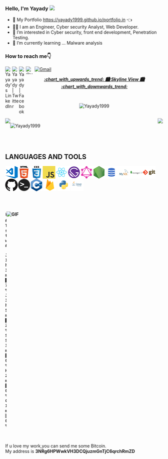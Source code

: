 ### Hello, I'm Yayady <img src="https://media.giphy.com/media/hvRJCLFzcasrR4ia7z/giphy.gif" width="25px"> 
-  :scroll: My Portfolio https://yayady1999.github.io/portfolio.in    :point_left:
- :man_student:  I am an Engineer, Cyber security Analyst, Web Developer.
- 👀 I’m interested in Cyber security, front end development, Penetration Testing.
- 🌱 I’m currently learning ... Malware analysis

### How to reach me👇


[![Gmail](https://img.shields.io/badge/-Gmail-c14438?style=flat&logo=Gmail&logoColor=white)](mailto:yayady1999@gmail.com) 
<a href="https://www.linkedin.com/in/yayady/">
  <img align="left" alt="Yayady's LinkedIn" width="22px" src="https://raw.githubusercontent.com/peterthehan/peterthehan/master/assets/linkedin.svg" />
</a>
<a href="https://twitter.com/">
  <img align="left" alt="Yayady | Twitter" width="22px" src="https://raw.githubusercontent.com/peterthehan/peterthehan/master/assets/twitter.svg" />
</a>
<a href="https://www.facebook.com/yayady.senthil.kumar/">
  <img align="left" alt="Yayady | Facebook" width="22px" src="https://raw.githubusercontent.com/peterthehan/peterthehan/master/assets/facebook.svg" />
</a>
<a href="https://www.instagram.com/yayady_apex/" target="blank"><img align="left" src="https://raw.githubusercontent.com/rahuldkjain/github-profile-readme-generator/master/src/images/icons/Social/instagram.svg" alt="@yayady_apex" height="24" width="28" /></a>



<p align="center"> 
  <a href="https://skyline.github.com/Yayady1999/2021"><b><i>:chart_with_upwards_trend: 🏙 Skyline View 🏙 :chart_with_downwards_trend: </b></i></a>
</p>




<!---
Yayady1999/Yayady1999 is a ✨ special ✨ repository because its `README.md` (this file) appears on your GitHub profile.
You can click the Preview link to take a look at your changes.
--->

<br/> 

<p align="center"> <img src="https://komarev.com/ghpvc/?username=Yayady1999" alt="Yayady1999" /> </p>
<br/>


<img align="left" src="https://github-readme-stats.vercel.app/api?username=Yayady1999&theme=tokyonight&show_icons=true" /> 


<img align="right" src="https://github-readme-stats.vercel.app/api/top-langs/?username=Yayady1999&theme=tokyonight&show_icons=true" />





<p><img align="center" src="https://github-readme-streak-stats.herokuapp.com/?user=Yayady1999&" alt="Yayady1999" /></p>



<br /><br />



## LANGUAGES AND TOOLS
<b>
<img align="left" alt="Visual Studio Code" width="40px" src="https://raw.githubusercontent.com/github/explore/80688e429a7d4ef2fca1e82350fe8e3517d3494d/topics/visual-studio-code/visual-studio-code.png" />
<img align="left" alt="HTML5" width="40px" src="https://raw.githubusercontent.com/github/explore/80688e429a7d4ef2fca1e82350fe8e3517d3494d/topics/html/html.png" />
<img align="left" alt="CSS3" width="40px" src="https://raw.githubusercontent.com/github/explore/80688e429a7d4ef2fca1e82350fe8e3517d3494d/topics/css/css.png" />
<img align="left" alt="JavaScript" width="40px" src="https://raw.githubusercontent.com/github/explore/80688e429a7d4ef2fca1e82350fe8e3517d3494d/topics/javascript/javascript.png" />
<img align="left" alt="React" width="40px" src="https://raw.githubusercontent.com/github/explore/80688e429a7d4ef2fca1e82350fe8e3517d3494d/topics/react/react.png" />
<img align="left" alt="Gatsby" width="40px" src="https://raw.githubusercontent.com/github/explore/e94815998e4e0713912fed477a1f346ec04c3da2/topics/gatsby/gatsby.png" />
<img align="left" alt="GraphQL" width="40px" src="https://raw.githubusercontent.com/github/explore/80688e429a7d4ef2fca1e82350fe8e3517d3494d/topics/graphql/graphql.png" />
<img align="left" alt="Node.js" width="40px" src="https://raw.githubusercontent.com/github/explore/80688e429a7d4ef2fca1e82350fe8e3517d3494d/topics/nodejs/nodejs.png" />
<img align="left" alt="SQL" width="40px" src="https://raw.githubusercontent.com/github/explore/80688e429a7d4ef2fca1e82350fe8e3517d3494d/topics/sql/sql.png" />
<img align="left" alt="MySQL" width="40px" src="https://raw.githubusercontent.com/github/explore/80688e429a7d4ef2fca1e82350fe8e3517d3494d/topics/mysql/mysql.png" />
<img align="left" alt="MongoDB" width="40px" src="https://raw.githubusercontent.com/github/explore/80688e429a7d4ef2fca1e82350fe8e3517d3494d/topics/mongodb/mongodb.png" />
<img align="left" alt="Git" width="40px" src="https://raw.githubusercontent.com/github/explore/80688e429a7d4ef2fca1e82350fe8e3517d3494d/topics/git/git.png" />
<img align="left" alt="GitHub" width="40px" src="https://raw.githubusercontent.com/github/explore/78df643247d429f6cc873026c0622819ad797942/topics/github/github.png" />
<img align="left" alt="Terminal" width="40px" src="https://raw.githubusercontent.com/github/explore/80688e429a7d4ef2fca1e82350fe8e3517d3494d/topics/terminal/terminal.png" />
<code><img height="40" src="https://raw.githubusercontent.com/github/explore/80688e429a7d4ef2fca1e82350fe8e3517d3494d/topics/cpp/cpp.png"></code>
<code><img height="40" src="https://raw.githubusercontent.com/github/explore/80688e429a7d4ef2fca1e82350fe8e3517d3494d/topics/firebase/firebase.png"></code>	
<code><img height="40" src="https://raw.githubusercontent.com/github/explore/80688e429a7d4ef2fca1e82350fe8e3517d3494d/topics/python/python.png"></code>
<code><img height="40" src="https://raw.githubusercontent.com/github/explore/80688e429a7d4ef2fca1e82350fe8e3517d3494d/topics/java/java.png"></code>

  
 <br /><br /> 
	
 <img align="right" alt="GIF" src="https://github.com/abhisheknaiidu/abhisheknaiidu/blob/master/code.gif?raw=true" width="500" height="320" />
	
	📊 ## Time spent this week ##
<!--START_SECTION:Yayady work-->
````text
Java           13 hrs 35 mins  ██████████████████▒░░░░░░   72.88 % 
JavaScript     3 hrs 55 mins   █████▒░░░░░░░░░░░░░░░░░░░   21.02 % 
Shell Script   34 mins         ▓░░░░░░░░░░░░░░░░░░░░░░░░   03.05 % 
HTML           22 mins         ▓░░░░░░░░░░░░░░░░░░░░░░░░   02.04 % 
CSS            11 mins         ▒░░░░░░░░░░░░░░░░░░░░░░░░   01.00 % 
 ````
<!--END_SECTION:Yayady work-->
	
	
	 
	
	
	
	
	
	 
	
	
	 
</b> <br> <br/> If u love my work,you can send me some Bitcoin.  <br>
My address is  <b>    3NRg6HPWwkVH3DCQjuzmGnTjC6qrchRmZD     
</b>
